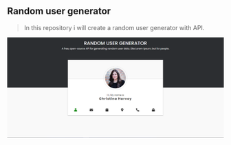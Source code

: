 ## Random user generator
> In this repository i will create a random user generator with API.

![This is a screenshot image](images/Screenshot.png)


